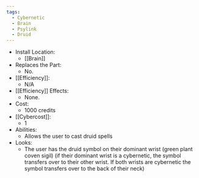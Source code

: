 ```yaml
---
tags:
  - Cybernetic
  - Brain
  - Psylink
  - Druid
---
```

* Install Location:
	* [[Brain]]
* Replaces the Part:
	* No.
* [[Efficiency]]:
	* N/A
* [[Efficiency]] Effects:
	- None.
* Cost:
	* 1000 credits
* [[Cybercost]]:
	* 1
* Abilities:
	* Allows the user to cast druid spells
* Looks:
	* The user has the druid symbol on their dominant wrist (green plant coven sigil) (if their dominant wrist is a cybernetic, the symbol transfers over to their other wrist. If both wrists are cybernetic the symbol transfers over to the back of their neck)